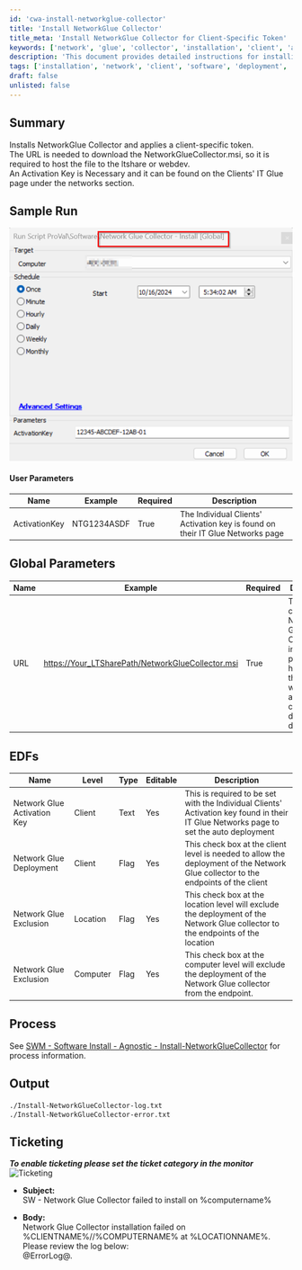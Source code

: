 ```yaml
---
id: 'cwa-install-networkglue-collector'
title: 'Install NetworkGlue Collector'
title_meta: 'Install NetworkGlue Collector for Client-Specific Token'
keywords: ['network', 'glue', 'collector', 'installation', 'client', 'activation', 'deployment']
description: 'This document provides detailed instructions for installing the NetworkGlue Collector, including requirements for the client-specific activation key and the necessary URL for the installer. It outlines user and global parameters, the process for installation, and ticketing information for failed installations.'
tags: ['installation', 'network', 'client', 'software', 'deployment', 'ticketing']
draft: false
unlisted: false
---
```

## Summary

Installs NetworkGlue Collector and applies a client-specific token.  
The URL is needed to download the NetworkGlueCollector.msi, so it is required to host the file to the ltshare or webdev.  
An Activation Key is Necessary and it can be found on the Clients' IT Glue page under the networks section.

## Sample Run

![Sample Run](../../../static/img/Network-Glue-Collector---Install/image_1.png)

#### User Parameters

| Name           | Example       | Required | Description                                                                 |
|----------------|---------------|----------|-----------------------------------------------------------------------------|
| ActivationKey  | NTG1234ASDF  | True     | The Individual Clients' Activation key is found on their IT Glue Networks page |

## Global Parameters

| Name | Example | Required | Description                                                                                                           |
|------|---------|----------|-----------------------------------------------------------------------------------------------------------------------|
| URL  | [https://Your_LTSharePath/NetworkGlueCollector.msi](https://Your_LTSharePath/NetworkGlueCollector.msi) | True     | This contains the Network Glue Collector installer msi package hosted to the ltshare, webdev, or anywhere it can be directly downloaded. |

## EDFs

| Name                           | Level   | Type  | Editable | Description                                                                                                           |
|--------------------------------|---------|-------|----------|-----------------------------------------------------------------------------------------------------------------------|
| Network Glue Activation Key     | Client  | Text  | Yes      | This is required to be set with the Individual Clients' Activation key found in their IT Glue Networks page to set the auto deployment |
| Network Glue Deployment         | Client  | Flag  | Yes      | This check box at the client level is needed to allow the deployment of the Network Glue collector to the endpoints of the client |
| Network Glue Exclusion          | Location| Flag  | Yes      | This check box at the location level will exclude the deployment of the Network Glue collector to the endpoints of the location |
| Network Glue Exclusion          | Computer| Flag  | Yes      | This check box at the computer level will exclude the deployment of the Network Glue collector from the endpoint.    |

## Process

See [SWM - Software Install - Agnostic - Install-NetworkGlueCollector](https://proval.itglue.com/DOC-5078775-9361428) for process information.

## Output

```
./Install-NetworkGlueCollector-log.txt
./Install-NetworkGlueCollector-error.txt
```

## Ticketing

***To enable ticketing please set the ticket category in the monitor***  
![Ticketing](https://proval.itglue.com/5078775/docs/17492944/images/26700118)

- **Subject:**  
  SW - Network Glue Collector failed to install on %computername%

- **Body:**  
  Network Glue Collector installation failed on %CLIENTNAME%//%COMPUTERNAME% at %LOCATIONNAME%. Please review the log below:  
  @ErrorLog@.



